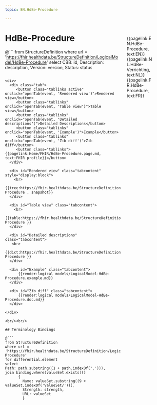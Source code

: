 ```yaml
---
topic: EN.HdBe-Procedure

---
```


<div style="float:right;width:85px;padding:10px;margin:10">
<p>{{pagelink:EN.HdBe-Procedure, text:EN}}  {{pagelink:NL.HdBe-Verrichting, text:NL}}  {{pagelink:FR.HdBe-Procédure, text:FR}}<p>
</div>

# HdBe-Procedure



@```
from StructureDefinition
where url = 'https://fhir.healthdata.be/StructureDefinition/LogicalModel/HdBe-Procedure'
select 
CBB: id,
Description: description, 
Version: version,
Status: status
```

<div>
  <div class="tab">
     <button class="tablinks active" onclick="openTab(event, 'Rendered view')">Rendered view</button>
     <button class="tablinks" onclick="openTab(event, 'Table view')">Table view</button>
     <button class="tablinks" onclick="openTab(event, 'Detailed descriptions')">Detailed Descriptions</button>
     <button class="tablinks" onclick="openTab(event, 'Example')">Example</button>
     <button class="tablinks" onclick="openTab(event, 'Zib diff')">Zib diff</button>
     <button class="tablinks">{{pagelink:Home/FHIR/HdBe-Procedure.page.md, text:FHIR profile}}</button>
  </div>

  <div id="Rendered view" class="tabcontent" style="display:block">
    <br>
      {{tree:https://fhir.healthdata.be/StructureDefinition/LogicalModel/HdBe-Procedure , snapshot}}
  </div>

  <div id="Table view" class="tabcontent">
    <br>
      {{table:https://fhir.healthdata.be/StructureDefinition/LogicalModel/HdBe-Procedure }}
  </div>

  <div id="Detailed descriptions" class="tabcontent">
   <br>
      {{dict:https://fhir.healthdata.be/StructureDefinition/LogicalModel/HdBe-Procedure }}
  </div>

  <div id="Example" class="tabcontent">
      {{render:logical models/LogicalModel-HdBe-Procedure.example.md}}
  </div>

  <div id="Zib diff" class="tabcontent">
      {{render:logical models/LogicalModel-HdBe-Procedure.doc.md}}
  </div>

</div>

<br/><br/> 

## Terminology Bindings

@```
from StructureDefinition
where url = 'https://fhir.healthdata.be/StructureDefinition/LogicalModel/HdBe-Procedure'
for differential.element
select
Path: path.substring((1 + path.indexOf('.'))),
join binding.where(valueSet.exists())
      { 
        Name: valueSet.substring((9 + valueSet.indexOf('ValueSet/'))),
        Strength: strength,
        URL: valueSet
        }
```  
